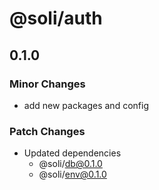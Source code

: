 # @soli/auth

## 0.1.0

### Minor Changes

- add new packages and config

### Patch Changes

- Updated dependencies
  - @soli/db@0.1.0
  - @soli/env@0.1.0
